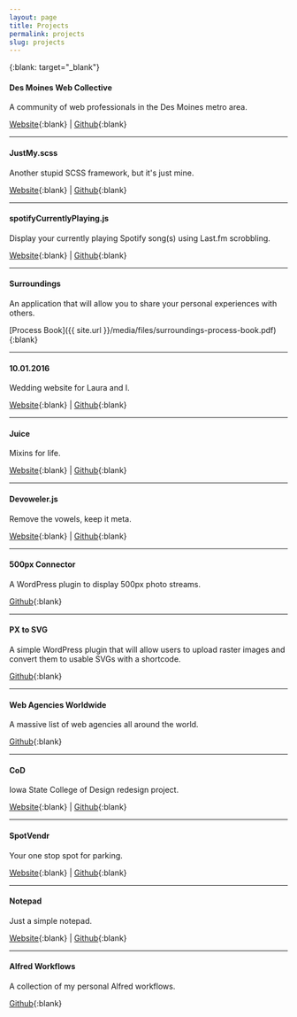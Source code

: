 ```yaml
---
layout: page
title: Projects
permalink: projects
slug: projects
---
```


{:blank: target="_blank"}

#### Des Moines Web Collective

A community of web professionals in the Des Moines metro area.

[Website](http://dsmwebcollective.com){:blank} \| [Github](https://github.com/dsmwebcollective/dsmwebcollective.github.io){:blank}

---

#### JustMy.scss

Another stupid SCSS framework, but it's just mine.

[Website](http://kylebrumm.com/justmy.scss){:blank} \| [Github](https://github.com/kjbrum/justmy.scss){:blank}

---

#### spotifyCurrentlyPlaying.js

Display your currently playing Spotify song(s) using Last.fm scrobbling.

[Website](http://kylebrumm.com/spotifyCurrentlyPlaying.js){:blank} \| [Github](https://github.com/kjbrum/spotifyCurrentlyPlaying.js){:blank}

---

#### Surroundings

An application that will allow you to share your personal experiences with others.

[Process Book]({{ site.url }}/media/files/surroundings-process-book.pdf){:blank}

---

#### 10.01.2016

Wedding website for Laura and I.

[Website](http://pochobrumm.us){:blank} \| [Github](https://github.com/kjbrum/10.01.2016){:blank}

---

#### Juice

Mixins for life.

[Website](http://kylebrumm.com/juice){:blank} \| [Github](https://github.com/kjbrum/juice){:blank}

---

#### Devoweler.js

Remove the vowels, keep it meta.

[Website](http://kylebrumm.com/devoweler.js){:blank} \| [Github](https://github.com/kjbrum/devoweler.js){:blank}

---

#### 500px Connector

A WordPress plugin to display 500px photo streams.

[Github](https://github.com/kjbrum/500px-Connector){:blank}

---

#### PX to SVG

A simple WordPress plugin that will allow users to upload raster images and convert them to usable SVGs with a shortcode.

[Github](https://github.com/kjbrum/pxtosvg){:blank}

---

#### Web Agencies Worldwide

A massive list of web agencies all around the world.

[Github](https://github.com/kjbrum/web-agencies-worldwide){:blank}

---

#### CoD

Iowa State College of Design redesign project.

[Website](http://kylebrumm.com/cod){:blank} \| [Github](https://github.com/kjbrum/cod){:blank}

---

#### SpotVendr

Your one stop spot for parking.

[Website](http://kylebrumm.com/spotvendr){:blank} \| [Github](https://github.com/kjbrum/spotvendr){:blank}

---

#### Notepad

Just a simple notepad.

[Website](http://kylebrumm.com/notepad){:blank} \| [Github](https://github.com/kjbrum/notepad){:blank}

---

#### Alfred Workflows

A collection of my personal Alfred workflows.

[Github](https://github.com/kjbrum/alfred-workflows){:blank}
